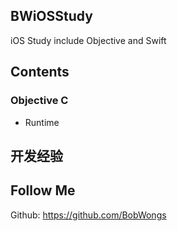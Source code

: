 ## BWiOSStudy

iOS Study include Objective and Swift

## Contents

### Objective C

- Runtime

## 开发经验

## Follow Me

Github: https://github.com/BobWongs